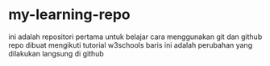 # my-learning-repo

ini adalah repositori pertama untuk belajar cara menggunakan git dan github
repo dibuat mengikuti tutorial w3schools
baris ini adalah perubahan yang dilakukan langsung di github

